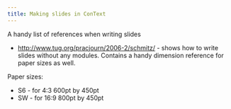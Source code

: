 ```yaml
---
title: Making slides in ConText
---
```


A handy list of references when writing slides

* <http://www.tug.org/pracjourn/2006-2/schmitz/> - shows how to write slides
  without any modules. Contains a handy dimension reference for paper sizes as
  well.

Paper sizes:

* S6 - for 4:3 600pt by 450pt
* SW - for 16:9 800pt by 450pt
